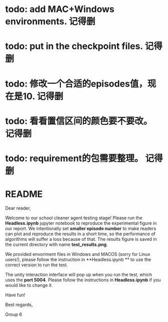 # todo: add MAC+Windows environments. 记得删
# todo: put in the checkpoint files. 记得删
# todo: 修改一个合适的episodes值，现在是10. 记得删
# todo: 看看置信区间的颜色要不要改。 记得删
# todo: requirement的包需要整理。 记得删

# README 
Dear reader,

Welcome to our school cleaner agent testing stage! Please run the **Headless.ipynb** jupyter notebook to reproduce the experimental figure in our report. We intentionally set **smaller episode number** to make readers can plot and reproduce the results in a short time, so the performance of algorithms will suffer a loss because of that. The results figure is saved in the current directory with name **test_results.png**. 

We provided envoriment files in Windows and MACOS (sorry for Linux users!), please follow the instruction in **Headless.ipynb ** to use the correct version to run the test. 

The unity interaction interface will pop up when you run the test, which uses the **port 5004**. Please follow the instructions in **Headless.ipynb** if you would like to change it.

Have fun!

Best regards,

Group 6

